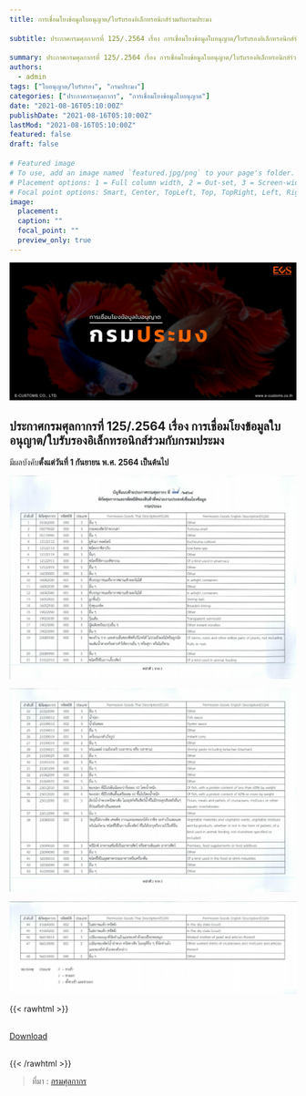 ```yaml
---
title: การเชื่อมโยงข้อมูลใบอนุญาต/ใบรับรองอิเล็กทรอนิกส์ร่วมกับกรมประมง

subtitle: ประกาศกรมศุลกากรที่ 125/.2564 เรื่อง การเชื่อมโยงข้อมูลใบอนุญาต/ใบรับรองอิเล็กทรอนิกส์ร่วมกับกรมประมง

summary: ประกาศกรมศุลกากรที่ 125/.2564 เรื่อง การเชื่อมโยงข้อมูลใบอนุญาต/ใบรับรองอิเล็กทรอนิกส์ร่วมกับกรมประมง
authors:
  - admin
tags: ["ใบอนุญาต/ใบรับรอง", "กรมประมง"]
categories: ["ประกาศกรมศุลกากร", "การเชื่อมโยงข้อมูลใบอนุญาต"]
date: "2021-08-16T05:10:00Z"
publishDate: "2021-08-16T05:10:00Z"
lastMod: "2021-08-16T05:10:00Z"
featured: false
draft: false

# Featured image
# To use, add an image named `featured.jpg/png` to your page's folder.
# Placement options: 1 = Full column width, 2 = Out-set, 3 = Screen-width
# Focal point options: Smart, Center, TopLeft, Top, TopRight, Left, Right, BottomLeft, Bottom, BottomRight
image:
  placement:
  caption: ""
  focal_point: ""
  preview_only: true
---
```


![](featured.png)

## ประกาศกรมศุลกากรที่ 125/.2564 เรื่อง การเชื่อมโยงข้อมูลใบอนุญาต/ใบรับรองอิเล็กทรอนิกส์ร่วมกับกรมประมง

มีผลบังคับ**ตั้งแต่วันที่ 1 กันยายน พ.ศ. 2564 เป็นต้นไป** 

![](125-2564jpg_Page2.jpg)

![](125-2564jpg_Page3.jpg)

![](125-2564jpg_Page4.jpg)



{{< rawhtml >}}
<br>

<br>
<div class="article-tags">
<a class="badge badge-danger" href="./docs.pdf" target="_blank" id="download_files_new">Download</a>

</div>
<br>

{{< /rawhtml >}}

> ที่มา : [กรมศุลกากร](http://www.customs.go.th/cont_strc_download_with_docno_date.php?lang=th&top_menu=menu_homepage&current_id=14232932404e505f4d464b48464b46)
